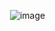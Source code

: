 <img> ![image](https://github.com/asuoshig/HTML-CSS/assets/144859297/4011d653-fcd2-45c0-a893-704294a4524f)
</img>
